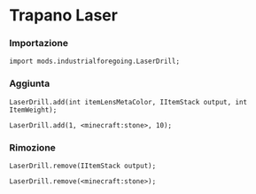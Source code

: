 # Trapano Laser

### Importazione

```zenscript
import mods.industrialforegoing.LaserDrill;
```

### Aggiunta

```zenscript
LaserDrill.add(int itemLensMetaColor, IItemStack output, int ItemWeight);

LaserDrill.add(1, <minecraft:stone>, 10);
```

### Rimozione

```zenscript
LaserDrill.remove(IItemStack output);

LaserDrill.remove(<minecraft:stone>);
```